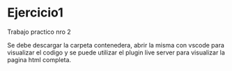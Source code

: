 # Ejercicio1
Trabajo practico nro 2
<p> Se debe descargar la carpeta contenedera, abrir la misma con vscode para visualizar el codigo y se puede utilizar el plugin live server para visualizar la pagina html completa.</p>

